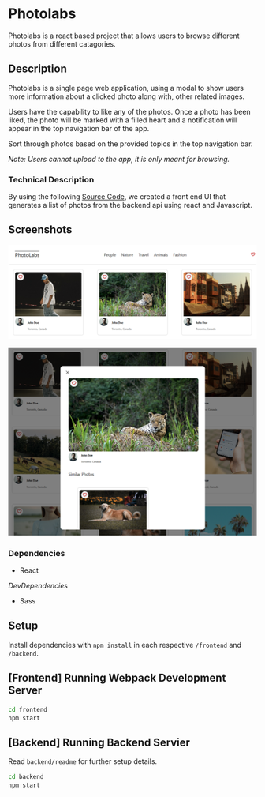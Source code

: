 # Photolabs

Photolabs is a react based project that allows users to browse different photos from different catagories.

## Description

Photolabs is a single page web application, using a modal to show users more information about a clicked photo along with, other related images.

Users have the capability to like any of the photos. Once a photo has been liked, the photo will be marked with a filled heart and a notification will appear in the top navigation bar of the app.

Sort through photos based on the provided topics in the top navigation bar.

<em>Note: Users cannot upload to the app, it is only meant for browsing.</em>

### Technical Description

By using the following [Source Code](https://github.com/lighthouse-labs/photolabs-starter), we created a front end UI that generates a list of photos from the backend api using react and Javascript.

## Screenshots

![Photolabs main page w/ top navigation bar](/docs/Photolabs_landing_page.png "Photolabs main page w/ top navigation bar")

![Photolabs modal](/docs/Photolabs_modal.png "Photolabs modal")

### Dependencies

* React

<em>DevDependencies</em>

* Sass

## Setup

Install dependencies with `npm install` in each respective `/frontend` and `/backend`.

## [Frontend] Running Webpack Development Server

```sh
cd frontend
npm start
```

## [Backend] Running Backend Servier

Read `backend/readme` for further setup details.

```sh
cd backend
npm start
```
